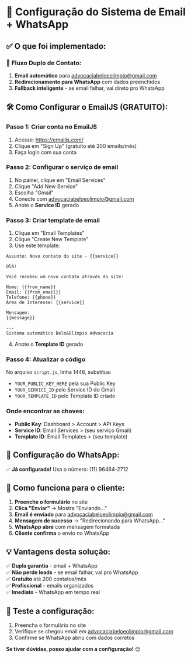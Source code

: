 # 📧 Configuração do Sistema de Email + WhatsApp

## ✅ O que foi implementado:

### 🔄 **Fluxo Duplo de Contato:**

1. **Email automático** para advocaciabeloeolimpio@gmail.com
2. **Redirecionamento para WhatsApp** com dados preenchidos
3. **Fallback inteligente** - se email falhar, vai direto pro WhatsApp

## 🛠️ **Como Configurar o EmailJS (GRATUITO):**

### **Passo 1: Criar conta no EmailJS**

1. Acesse: https://emailjs.com/
2. Clique em "Sign Up" (gratuito até 200 emails/mês)
3. Faça login com sua conta

### **Passo 2: Configurar o serviço de email**

1. No painel, clique em "Email Services"
2. Clique "Add New Service"
3. Escolha "Gmail"
4. Conecte com advocaciabeloeolimpio@gmail.com
5. Anote o **Service ID** gerado

### **Passo 3: Criar template de email**

1. Clique em "Email Templates"
2. Clique "Create New Template"
3. Use este template:

```
Assunto: Novo contato do site - {{service}}

Olá!

Você recebeu um novo contato através do site:

Nome: {{from_name}}
Email: {{from_email}}
Telefone: {{phone}}
Área de Interesse: {{service}}

Mensagem:
{{message}}

---
Sistema automático Belo&Olímpio Advocacia
```

4. Anote o **Template ID** gerado

### **Passo 4: Atualizar o código**

No arquivo `script.js`, linha 1448, substitua:

- `YOUR_PUBLIC_KEY_HERE` pela sua Public Key
- `YOUR_SERVICE_ID` pelo Service ID do Gmail
- `YOUR_TEMPLATE_ID` pelo Template ID criado

### **Onde encontrar as chaves:**

- **Public Key**: Dashboard > Account > API Keys
- **Service ID**: Email Services > (seu serviço Gmail)
- **Template ID**: Email Templates > (seu template)

## 📱 **Configuração do WhatsApp:**

✅ **Já configurado!** Usa o número: (11) 96464-2712

## 🎯 **Como funciona para o cliente:**

1. **Preenche o formulário** no site
2. **Clica "Enviar"** → Mostra "Enviando..."
3. **Email é enviado** para advocaciabeloeolimpio@gmail.com
4. **Mensagem de sucesso** → "Redirecionando para WhatsApp..."
5. **WhatsApp abre** com mensagem formatada
6. **Cliente confirma** o envio no WhatsApp

## 💡 **Vantagens desta solução:**

✅ **Dupla garantia** - email + WhatsApp  
✅ **Não perde leads** - se email falhar, vai pro WhatsApp  
✅ **Gratuito** até 200 contatos/mês  
✅ **Profissional** - emails organizados  
✅ **Imediato** - WhatsApp em tempo real

## 🔧 **Teste a configuração:**

1. Preencha o formulário no site
2. Verifique se chegou email em advocaciabeloeolimpio@gmail.com
3. Confirme se WhatsApp abriu com dados corretos

**Se tiver dúvidas, posso ajudar com a configuração!** 😊
